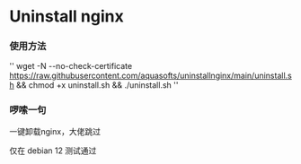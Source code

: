 <h1>Uninstall nginx</h1>

### 使用方法

'' wget -N --no-check-certificate https://raw.githubusercontent.com/aquasofts/uninstallnginx/main/uninstall.sh && chmod +x uninstall.sh && ./uninstall.sh ''

### 啰嗦一句

一键卸载nginx，大佬跳过

仅在 debian 12 测试通过